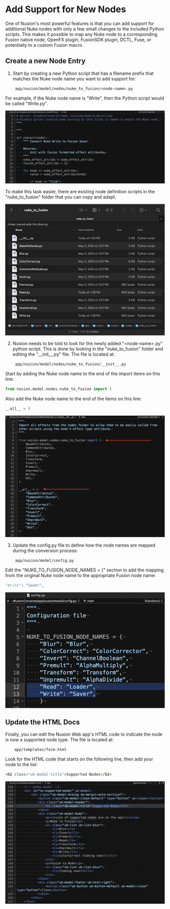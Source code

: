 # Add Support for New Nodes

One of Nusion's most powerful features is that you can add support for additional Nuke nodes with only a few small changes to the included Python scripts. This makes it possible to map any Nuke node to a corresponding Fusion native node, OpenFX plugin, FusionSDK plugin, DCTL, Fuse, or potentially to a custom Fusion macro.

## Create a new Node Entry

1. Start by creating a new Python script that has a filename prefix that matches the Nuke node name you want to add support for:

        app/nusion/model/nodes/nuke_to_fusion/<node-name>.py

For example, if the Nuke node name is "Write", then the Python script would be called "Write.py".

![New Nodes](images/new_nodes_py_script.png)

To make this task easier, there are existing node definition scripts in the "nuke\_to\_fusion" folder that you can copy and adapt.

![New Nodes](images/new_nodes_nuke_to_fusion_dir.png)

2. Nusion needs to be told to look for the newly added "&lt;node-name&gt;.py" python script. This is done by looking in the "nuke_to_fusion" folder and editing the "\_\_init\_\_.py" file. The file is located at:

        app/nusion/model/nodes/nuke_to_fusion/__init__.py

Start by adding the Nuke node name to the end of the import items on this line:

```py
from nusion.model.nodes.nuke_to_fusion import (
```
Also add the Nuke node name to the end of the items on this line:

```py
__all__ = (
```

![New Nodes](images/new_nodes_init.png)

3. Update the config.py file to define how the node names are mapped during the conversion process:

        app/nusion/model/config.py

Edit the "NUKE\_TO\_FUSION\_NODE\_NAMES = {" section to add the mapping from the original Nuke node name to the appropriate Fusion node name:

```py
"Write": "Saver",
```

![New Nodes](images/new_nodes_config.png)

## Update the HTML Docs

Finally, you can edit the Nusion Web app's HTML code to indicate the node is now a supported node type. The file is located at:

        app/templates/form.html

Look for the HTML code that starts on the following line, then add your node to the list:

```html
<h2 class="uk-modal-title">Supported Nodes</h2>
```

![New Nodes](images/new_nodes_html.png)
